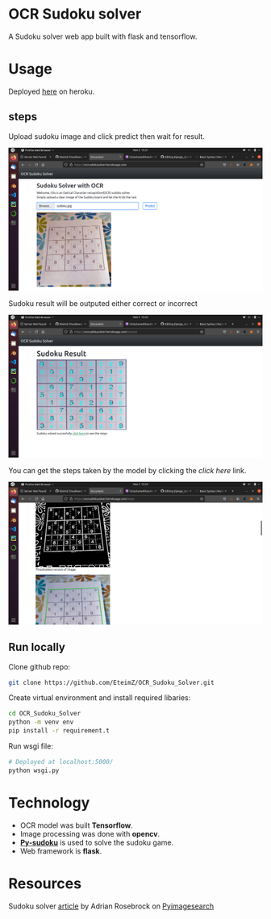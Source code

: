 # OCR Sudoku solver 

A Sudoku solver web app built with flask and tensorflow.

# Usage

Deployed [here](https://ocrsudokusolver.herokuapp.com/) on heroku.

## steps

Upload sudoku image and click predict then wait for result.

![sudoku image](img/index.png)

Sudoku result will be outputed either correct or incorrect

![Result image](img/result.png)

You can get the steps taken by the model by clicking the *click here* link.

![Steps](img/steps.png)

## Run locally

Clone github repo:

```bash
git clone https://github.com/EteimZ/OCR_Sudoku_Solver.git
```
Create virtual environment and install required libaries:

```bash
cd OCR_Sudoku_Solver
python -m venv env
pip install -r requirement.t
```

Run wsgi file:
```bash
# Deployed at localhost:5000/
python wsgi.py
```

# Technology
- OCR model was built **Tensorflow**.
- Image processing was done with **opencv**.
- [**Py-sudoku**](https://pypi.org/project/py-sudoku/) is used to solve the sudoku game.
- Web framework is **flask**.

# Resources
Sudoku solver [article](https://www.pyimagesearch.com/2020/08/10/opencv-sudoku-solver-and-ocr/) by  Adrian Rosebrock  on [Pyimagesearch](https://www.pyimagesearch.com/)
